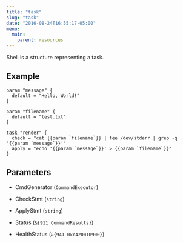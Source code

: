 ```yaml
---
title: "task"
slug: "task"
date: "2016-08-24T16:55:17-05:00"
menu:
  main:
    parent: resources
---
```


Shell is a structure representing a task.

## Example
```hcl
param "message" {
  default = "Hello, World!"
}

param "filename" {
  default = "test.txt"
}

task "render" {
  check = "cat {{param `filename`}} | tee /dev/stderr | grep -q '{{param `message`}}'"
  apply = "echo '{{param `message`}}' > {{param `filename`}}"
}
```

## Parameters
- CmdGenerator (`CommandExecutor`)

  
- CheckStmt (`string`)

  
- ApplyStmt (`string`)

  
- Status (`&{911 CommandResults}`)

  
- HealthStatus (`&{941 0xc420010900}`)

  

